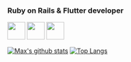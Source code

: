 ### Ruby on Rails & Flutter developer

<code><img height="40" src="https://blog.newrelic.com/wp-content/uploads/ruby-lang-logo-min-300x114.jpg"></code>
<code><img height="40" src="https://upload.wikimedia.org/wikipedia/commons/thumb/6/62/Ruby_On_Rails_Logo.svg/1200px-Ruby_On_Rails_Logo.svg.png"></code>
<code><img height="40" src="https://upload.wikimedia.org/wikipedia/commons/1/17/Google-flutter-logo.png"></code>

[![Max's github stats](https://github-readme-stats.vercel.app/api?username=seenewmax&show_icons=true&hide=stars&count_private=true)](https://github.com/anuraghazra/github-readme-stats)
[![Top Langs](https://github-readme-stats.vercel.app/api/top-langs/?username=seenewmax&layout=compact&langs_count=6&count_private=true)](https://github.com/anuraghazra/github-readme-stats)
  
<!-- 
<div align=center>
  [![Instagram Badge](https://img.shields.io/badge/-Instagram-dd2a7b?style=flat-square&logo=instagram&logoColor=white&link=https://www.instagram.com/seenewmax/?hl=ko)](https://www.instagram.com/seenewmax/?hl=ko)
  
  [![Hits](https://hits.seeyoufarm.com/api/count/incr/badge.svg?url=https%3A%2F%2Fgithub.com%2Fseenewmax%2Fhit-counter&count_bg=%23E85A71&title_bg=%23A5D296&icon=&icon_color=%23E7E7E7&title=hits&edge_flat=false)](https://hits.seeyoufarm.com)
  
</div>
 -->
